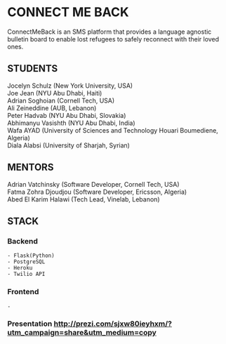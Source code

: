 # CONNECT ME BACK

ConnectMeBack is an SMS platform that provides a language agnostic bulletin board to enable lost refugees to safely reconnect with their loved ones.

## STUDENTS
Jocelyn Schulz (New York University, USA)  
Joe Jean (NYU Abu Dhabi, Haiti)  
Adrian Soghoian (Cornell Tech, USA)  
Ali Zeineddine (AUB, Lebanon)  
Peter Hadvab (NYU Abu Dhabi, Slovakia)  
Abhimanyu Vasishth (NYU Abu Dhabi, India)  
Wafa AYAD (University of Sciences and Technology Houari Boumediene, Algeria)  
Diala Alabsi (University of Sharjah, Syrian)


## MENTORS
Adrian Vatchinsky (Software Developer, Cornell Tech, USA)  
Fatma Zohra Djoudjou (Software Developer, Ericsson, Algeria)  
Abed El Karim Halawi (Tech Lead, Vinelab, Lebanon)


## STACK

### Backend
	- Flask(Python)
	- PostgreSQL
	- Heroku
	- Twilio API

### Frontend
	- 
	
### Presentation http://prezi.com/sjxw80ieyhxm/?utm_campaign=share&utm_medium=copy
